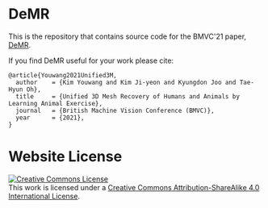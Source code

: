 # DeMR

This is the repository that contains source code for the BMVC'21 paper, [DeMR](https://demr-bmvc21.github.io).

If you find DeMR useful for your work please cite:
```
@article{Youwang2021Unified3M,
  author    = {Kim Youwang and Kim Ji-yeon and Kyungdon Joo and Tae-Hyun Oh},
  title     = {Unified 3D Mesh Recovery of Humans and Animals by Learning Animal Exercise},
  journal   = {British Machine Vision Conference (BMVC)},
  year      = {2021},
}
```

# Website License
<a rel="license" href="http://creativecommons.org/licenses/by-sa/4.0/"><img alt="Creative Commons License" style="border-width:0" src="https://i.creativecommons.org/l/by-sa/4.0/88x31.png" /></a><br />This work is licensed under a <a rel="license" href="http://creativecommons.org/licenses/by-sa/4.0/">Creative Commons Attribution-ShareAlike 4.0 International License</a>.
